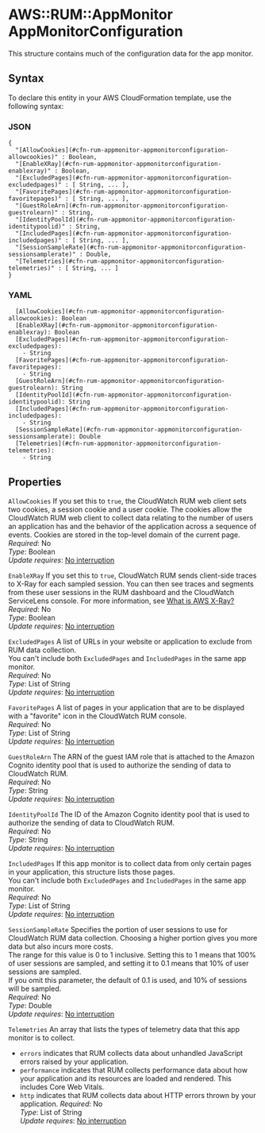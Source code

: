 # AWS::RUM::AppMonitor AppMonitorConfiguration<a name="aws-properties-rum-appmonitor-appmonitorconfiguration"></a>

This structure contains much of the configuration data for the app monitor\.

## Syntax<a name="aws-properties-rum-appmonitor-appmonitorconfiguration-syntax"></a>

To declare this entity in your AWS CloudFormation template, use the following syntax:

### JSON<a name="aws-properties-rum-appmonitor-appmonitorconfiguration-syntax.json"></a>

```
{
  "[AllowCookies](#cfn-rum-appmonitor-appmonitorconfiguration-allowcookies)" : Boolean,
  "[EnableXRay](#cfn-rum-appmonitor-appmonitorconfiguration-enablexray)" : Boolean,
  "[ExcludedPages](#cfn-rum-appmonitor-appmonitorconfiguration-excludedpages)" : [ String, ... ],
  "[FavoritePages](#cfn-rum-appmonitor-appmonitorconfiguration-favoritepages)" : [ String, ... ],
  "[GuestRoleArn](#cfn-rum-appmonitor-appmonitorconfiguration-guestrolearn)" : String,
  "[IdentityPoolId](#cfn-rum-appmonitor-appmonitorconfiguration-identitypoolid)" : String,
  "[IncludedPages](#cfn-rum-appmonitor-appmonitorconfiguration-includedpages)" : [ String, ... ],
  "[SessionSampleRate](#cfn-rum-appmonitor-appmonitorconfiguration-sessionsamplerate)" : Double,
  "[Telemetries](#cfn-rum-appmonitor-appmonitorconfiguration-telemetries)" : [ String, ... ]
}
```

### YAML<a name="aws-properties-rum-appmonitor-appmonitorconfiguration-syntax.yaml"></a>

```
  [AllowCookies](#cfn-rum-appmonitor-appmonitorconfiguration-allowcookies): Boolean
  [EnableXRay](#cfn-rum-appmonitor-appmonitorconfiguration-enablexray): Boolean
  [ExcludedPages](#cfn-rum-appmonitor-appmonitorconfiguration-excludedpages): 
    - String
  [FavoritePages](#cfn-rum-appmonitor-appmonitorconfiguration-favoritepages): 
    - String
  [GuestRoleArn](#cfn-rum-appmonitor-appmonitorconfiguration-guestrolearn): String
  [IdentityPoolId](#cfn-rum-appmonitor-appmonitorconfiguration-identitypoolid): String
  [IncludedPages](#cfn-rum-appmonitor-appmonitorconfiguration-includedpages): 
    - String
  [SessionSampleRate](#cfn-rum-appmonitor-appmonitorconfiguration-sessionsamplerate): Double
  [Telemetries](#cfn-rum-appmonitor-appmonitorconfiguration-telemetries): 
    - String
```

## Properties<a name="aws-properties-rum-appmonitor-appmonitorconfiguration-properties"></a>

`AllowCookies`  <a name="cfn-rum-appmonitor-appmonitorconfiguration-allowcookies"></a>
If you set this to `true`, the CloudWatch RUM web client sets two cookies, a session cookie and a user cookie\. The cookies allow the CloudWatch RUM web client to collect data relating to the number of users an application has and the behavior of the application across a sequence of events\. Cookies are stored in the top\-level domain of the current page\.  
*Required*: No  
*Type*: Boolean  
*Update requires*: [No interruption](https://docs.aws.amazon.com/AWSCloudFormation/latest/UserGuide/using-cfn-updating-stacks-update-behaviors.html#update-no-interrupt)

`EnableXRay`  <a name="cfn-rum-appmonitor-appmonitorconfiguration-enablexray"></a>
If you set this to `true`, CloudWatch RUM sends client\-side traces to X\-Ray for each sampled session\. You can then see traces and segments from these user sessions in the RUM dashboard and the CloudWatch ServiceLens console\. For more information, see [What is AWS X\-Ray?](https://docs.aws.amazon.com/xray/latest/devguide/aws-xray.html)  
*Required*: No  
*Type*: Boolean  
*Update requires*: [No interruption](https://docs.aws.amazon.com/AWSCloudFormation/latest/UserGuide/using-cfn-updating-stacks-update-behaviors.html#update-no-interrupt)

`ExcludedPages`  <a name="cfn-rum-appmonitor-appmonitorconfiguration-excludedpages"></a>
A list of URLs in your website or application to exclude from RUM data collection\.  
You can't include both `ExcludedPages` and `IncludedPages` in the same app monitor\.  
*Required*: No  
*Type*: List of String  
*Update requires*: [No interruption](https://docs.aws.amazon.com/AWSCloudFormation/latest/UserGuide/using-cfn-updating-stacks-update-behaviors.html#update-no-interrupt)

`FavoritePages`  <a name="cfn-rum-appmonitor-appmonitorconfiguration-favoritepages"></a>
A list of pages in your application that are to be displayed with a "favorite" icon in the CloudWatch RUM console\.  
*Required*: No  
*Type*: List of String  
*Update requires*: [No interruption](https://docs.aws.amazon.com/AWSCloudFormation/latest/UserGuide/using-cfn-updating-stacks-update-behaviors.html#update-no-interrupt)

`GuestRoleArn`  <a name="cfn-rum-appmonitor-appmonitorconfiguration-guestrolearn"></a>
The ARN of the guest IAM role that is attached to the Amazon Cognito identity pool that is used to authorize the sending of data to CloudWatch RUM\.  
*Required*: No  
*Type*: String  
*Update requires*: [No interruption](https://docs.aws.amazon.com/AWSCloudFormation/latest/UserGuide/using-cfn-updating-stacks-update-behaviors.html#update-no-interrupt)

`IdentityPoolId`  <a name="cfn-rum-appmonitor-appmonitorconfiguration-identitypoolid"></a>
The ID of the Amazon Cognito identity pool that is used to authorize the sending of data to CloudWatch RUM\.  
*Required*: No  
*Type*: String  
*Update requires*: [No interruption](https://docs.aws.amazon.com/AWSCloudFormation/latest/UserGuide/using-cfn-updating-stacks-update-behaviors.html#update-no-interrupt)

`IncludedPages`  <a name="cfn-rum-appmonitor-appmonitorconfiguration-includedpages"></a>
If this app monitor is to collect data from only certain pages in your application, this structure lists those pages\.   
You can't include both `ExcludedPages` and `IncludedPages` in the same app monitor\.  
*Required*: No  
*Type*: List of String  
*Update requires*: [No interruption](https://docs.aws.amazon.com/AWSCloudFormation/latest/UserGuide/using-cfn-updating-stacks-update-behaviors.html#update-no-interrupt)

`SessionSampleRate`  <a name="cfn-rum-appmonitor-appmonitorconfiguration-sessionsamplerate"></a>
Specifies the portion of user sessions to use for CloudWatch RUM data collection\. Choosing a higher portion gives you more data but also incurs more costs\.  
The range for this value is 0 to 1 inclusive\. Setting this to 1 means that 100% of user sessions are sampled, and setting it to 0\.1 means that 10% of user sessions are sampled\.  
If you omit this parameter, the default of 0\.1 is used, and 10% of sessions will be sampled\.  
*Required*: No  
*Type*: Double  
*Update requires*: [No interruption](https://docs.aws.amazon.com/AWSCloudFormation/latest/UserGuide/using-cfn-updating-stacks-update-behaviors.html#update-no-interrupt)

`Telemetries`  <a name="cfn-rum-appmonitor-appmonitorconfiguration-telemetries"></a>
An array that lists the types of telemetry data that this app monitor is to collect\.  
+ `errors` indicates that RUM collects data about unhandled JavaScript errors raised by your application\.
+ `performance` indicates that RUM collects performance data about how your application and its resources are loaded and rendered\. This includes Core Web Vitals\.
+ `http` indicates that RUM collects data about HTTP errors thrown by your application\.
*Required*: No  
*Type*: List of String  
*Update requires*: [No interruption](https://docs.aws.amazon.com/AWSCloudFormation/latest/UserGuide/using-cfn-updating-stacks-update-behaviors.html#update-no-interrupt)